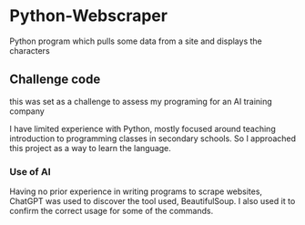 # Python-Webscraper
Python program which pulls some data from a site and displays the characters

## Challenge code
this was set as a challenge to assess my programing for an AI training company

I have limited experience with Python, mostly focused around teaching introduction to programming classes in secondary schools. So I approached this project as a way to learn the language.

### Use of AI
Having no prior experience in writing programs to scrape websites, ChatGPT was used to discover the tool used, BeautifulSoup. I also used it to confirm the correct usage for some of the commands. 

